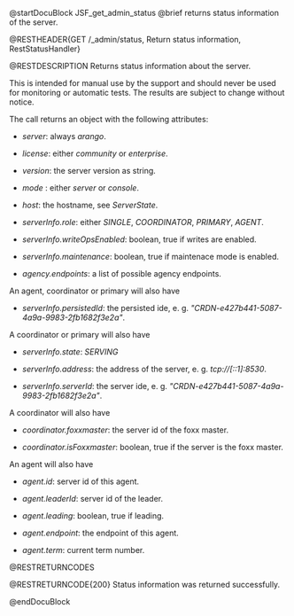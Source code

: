 
@startDocuBlock JSF_get_admin_status
@brief returns status information of the server.

@RESTHEADER{GET /_admin/status, Return status information, RestStatusHandler}

@RESTDESCRIPTION
Returns status information about the server.

This is intended for manual use by the support and should
never be used for monitoring or automatic tests. The results
are subject to change without notice.

The call returns an object with the following attributes:

- *server*: always *arango*.

- *license*: either *community* or *enterprise*.

- *version*: the server version as string.

- *mode* : either *server* or *console*.

- *host*: the hostname, see *ServerState*.

- *serverInfo.role*: either *SINGLE*, *COORDINATOR*, *PRIMARY*, *AGENT*.

- *serverInfo.writeOpsEnabled*: boolean, true if writes are enabled.

- *serverInfo.maintenance*: boolean, true if maintenace mode is enabled.

- *agency.endpoints*: a list of possible agency endpoints.

An agent, coordinator or primary will also have

- *serverInfo.persistedId*: the persisted ide, e. g. *"CRDN-e427b441-5087-4a9a-9983-2fb1682f3e2a"*.

A coordinator or primary will also have

- *serverInfo.state*: *SERVING*

- *serverInfo.address*: the address of the server, e. g. *tcp://[::1]:8530*.

- *serverInfo.serverId*: the server ide, e. g. *"CRDN-e427b441-5087-4a9a-9983-2fb1682f3e2a"*.

A coordinator will also have

- *coordinator.foxxmaster*: the server id of the foxx master.

- *coordinator.isFoxxmaster*: boolean, true if the server is the foxx master.

An agent will also have

- *agent.id*: server id of this agent.

- *agent.leaderId*: server id of the leader.

- *agent.leading*: boolean, true if leading.

- *agent.endpoint*: the endpoint of this agent.

- *agent.term*: current term number.

@RESTRETURNCODES

@RESTRETURNCODE{200}
Status information was returned successfully.

@endDocuBlock
